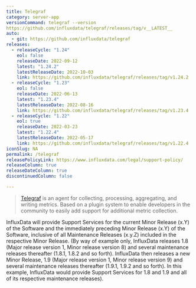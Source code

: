 ```yaml
---
title: Telegraf
category: server-app
versionCommand: telegraf --version
https://github.com/influxdata/telegraf/releases/tag/v__LATEST__
auto:
  - git: https://github.com/influxdata/telegraf
releases:
  - releaseCycle: "1.24"
    eol: false
    releaseDate: 2022-09-12
    latest: "1.24.2"
    latestReleaseDate: 2022-10-03
    link: https://github.com/influxdata/telegraf/releases/tag/v1.24.2
  - releaseCycle: "1.23"
    eol: false
    releaseDate: 2022-06-13
    latest: "1.23.4"
    latestReleaseDate: 2022-08-16
    link: https://github.com/influxdata/telegraf/releases/tag/v1.23.4
  - releaseCycle: "1.22"
    eol: true
    releaseDate: 2022-03-23
    latest: "1.22.4"
    latestReleaseDate: 2022-05-17
    link: https://github.com/influxdata/telegraf/releases/tag/v1.22.4    
iconSlug: NA
permalink: /telegraf
releasePolicyLink: https://www.influxdata.com/legal/support-policy/
releaseColumn: true
releaseDateColumn: true
discontinuedColumn: false

---
```


> [Telegraf](https://github.com/influxdata/telegraf) is an agent for collecting, processing, aggregating, and writing metrics.
Based on a plugin system to enable developers in the community to easily add support for additional metric collection.

InfluxData will provide Support Services for the current Minor Release (x.Y) of the Software and the immediately preceding Minor Release (x.Y)
of the Software, inclusive of all Maintenance Releases (x.y.Z) included in the respective Minor Release. (By way of example only,
InfluxData releases 1.8 (Major release version 1, Minor release version 8) and several maintenance releases thereafter (1.8.1, 1.8.2 and so forth).
InfluxData then releases a new Minor Release, 1.9 (Major release version 1, Minor release version 9) and several maintenance releases
thereafter (1.9.1, 1.9.2 and so forth). In this example, InfluxData would provide Support Services for 1.8 and 1.9 and all of its respective
maintenance releases).
